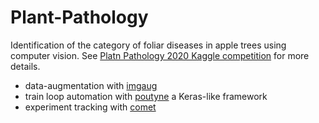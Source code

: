 # Plant-Pathology

Identification of the category of foliar diseases in apple trees using computer vision.
See [Platn Pathology 2020 Kaggle competition](https://www.kaggle.com/c/plant-pathology-2020-fgvc7/overview/description) for more details.

- data-augmentation with [imgaug](https://imgaug.readthedocs.io/en/latest/)
- train loop automation with [poutyne](https://poutyne.org/) a Keras-like framework 
- experiment tracking with [comet](https://www.comet.ml/site/)
